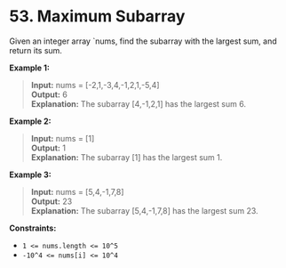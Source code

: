 # 53. Maximum Subarray

Given an integer array `nums, find the subarray with the largest sum, and return its sum.

**Example 1:**

> **Input:** nums = [-2,1,-3,4,-1,2,1,-5,4] <br>
> **Output:** 6 <br>
> **Explanation:** The subarray [4,-1,2,1] has the largest sum 6.

**Example 2:**

> **Input:** nums = [1] <br>
> **Output:** 1 <br>
> **Explanation:** The subarray [1] has the largest sum 1.

**Example 3:**

> **Input:** nums = [5,4,-1,7,8] <br>
> **Output:** 23 <br>
> **Explanation:** The subarray [5,4,-1,7,8] has the largest sum 23.

**Constraints:**

- `1 <= nums.length <= 10^5`
- `-10^4 <= nums[i] <= 10^4`
